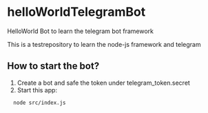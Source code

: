 # helloWorldTelegramBot
HelloWorld Bot to learn the telegram bot framework

This is a testrepository to learn the node-js framework and telegram

## How to start the bot?

1. Create a bot and safe the token under telegram_token.secret
2. Start this app:

```
  node src/index.js
```
